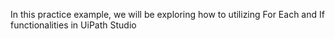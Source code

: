 In this practice example, we will be exploring how to utilizing For Each and If functionalities in UiPath Studio
